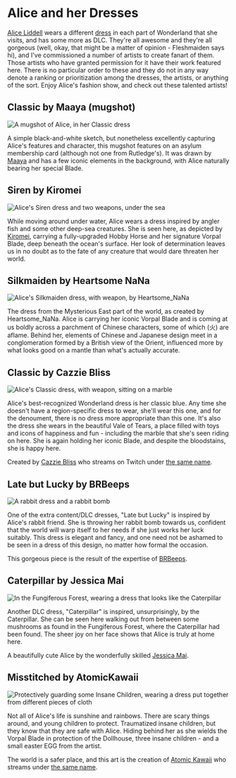 Alice and her Dresses
=====================

[Alice Liddell](https://alice.fandom.com/wiki/Alice_Liddell) wears a different
[dress](https://alice.fandom.com/wiki/Dress) in each part of Wonderland that she
visits, and has some more as DLC. They're all awesome and they're all gorgeous
(well, okay, that might be a matter of opinion - Fleshmaiden says hi), and I've
commissioned a number of artists to create fanart of them. Those artists who
have granted permission for it have their work featured here. There is no
particular order to these and they do not in any way denote a ranking or
prioritization among the dresses, the artists, or anything of the sort. Enjoy
Alice's fashion show, and check out these talented artists!

Classic by Maaya (mugshot)
--------------------------------

![A mugshot of Alice, in her Classic dress](images/classic_by_maayainsane.jpg)

A simple black-and-white sketch, but nonetheless excellently capturing Alice's
features and character, this mugshot features on an asylum membership card
(although not one from Rutledge's). It was drawn by [Maaya](https://twitch.tv/maaya)
and has a few iconic elements in the background, with Alice naturally bearing
her special Blade.

Siren by Kiromei
----------------

![Alice's Siren dress and two weapons, under the sea](images/siren_by_kiromei.png)

While moving around under water, Alice wears a dress inspired by angler fish
and some other deep-sea creatures. She is seen here, as depicted by [Kiromei](https://www.deviantart.com/kiromei),
carrying a fully-upgraded Hobby Horse and her signature Vorpal Blade, deep
beneath the ocean's surface. Her look of determination leaves us in no doubt
as to the fate of any creature that would dare threaten her world.

Silkmaiden by Heartsome NaNa
----------------------------

![Alice's Silkmaiden dress, with weapon, by Heartsome_NaNa](images/silkmaiden_by_heartsomenana.jpg)

The dress from the Mysterious East part of the world, as created by Heartsome_NaNa.
Alice is carrying her iconic Vorpal Blade and is coming at us boldly across a
parchment of Chinese characters, some of which (火) are aflame. Behind her,
elements of Chinese and Japanese design meet in a conglomeration formed by a
British view of the Orient, influenced more by what looks good on a mantle
than what's actually accurate.

Classic by Cazzie Bliss
-----------------------

![Alice's Classic dress, with weapon, sitting on a marble](images/classic_by_cazziebliss.png)

Alice's best-recognized Wonderland dress is her classic blue. Any time she
doesn't have a region-specific dress to wear, she'll wear this one, and for
the denoument, there is no dress more appropriate than this one. It's also
the dress she wears in the beautiful Vale of Tears, a place filled with toys
and icons of happiness and fun - including the marble that she's seen riding
on here. She is again holding her iconic Blade, and despite the bloodstains,
she is happy here.

Created by [Cazzie Bliss](https://www.instagram.com/cazzie.bliss/) who streams
on Twitch under [the same name](https://www.twitch.tv/cazzie_bliss).

Late but Lucky by BRBeeps
-------------------------

![A rabbit dress and a rabbit bomb](images/latelucky_by_brbeeps.png)

One of the extra content/DLC dresses, "Late but Lucky" is inspired by Alice's
rabbit friend. She is throwing her rabbit bomb towards us, confident that the
world will warp itself to her needs if she just works her luck suitably. This
dress is elegant and fancy, and one need not be ashamed to be seen in a dress
of this design, no matter how formal the occasion.

This gorgeous piece is the result of the expertise of [BRBeeps](https://www.brbeeps.com).

Caterpillar by Jessica Mai
--------------------------

![In the Fungiferous Forest, wearing a dress that looks like the Caterpillar](images/caterpillar_by_jessicamaiartist.png)

Another DLC dress, "Caterpillar" is inspired, unsurprisingly, by the Caterpillar.
She can be seen here walking out from between some mushrooms as found in the
Fungiferous Forest, where the Caterpillar had been found. The sheer joy on her
face shows that Alice is truly at home here.

A beautifully cute Alice by the wonderfully skilled [Jessica Mai](https://jessicamaiartist.com).

Misstitched by AtomicKawaii
---------------------------

![Protectively guarding some Insane Children, wearing a dress put together from different pieces of cloth](images/misstitched_by_atomickawaii.png)

Not all of Alice's life is sunshine and rainbows. There are scary things around,
and young children to protect. Traumatized insane children, but they know that they
are safe with Alice. Hiding behind her as she wields the Vorpal Blade in protection
of the Dollhouse, three insane children - and a small easter EGG from the artist.

The world is a safer place, and this art is the creation of [Atomic Kawaii](https://www.instagram.com/atomickawaii/?hl=en)
who streams under [the same name](https://twitch.tv/atomickawaii).
